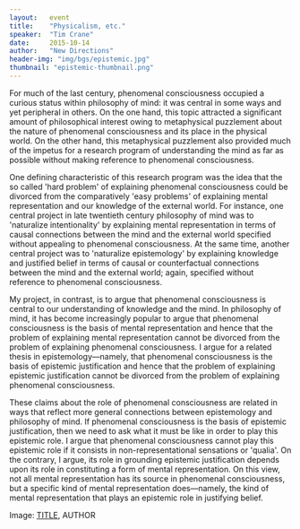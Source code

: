 ```yaml
---
layout:   event
title:    "Physicalism, etc."
speaker:  "Tim Crane" 
date:     2015-10-14
author:   "New Directions"
header-img: "img/bgs/epistemic.jpg"
thumbnail: "epistemic-thumbnail.png"
---
```


For much of the last century, phenomenal consciousness occupied a curious status within philosophy of mind: it was central in some ways and yet peripheral in others. On the one hand, this topic attracted a significant amount of philosophical interest owing to metaphysical puzzlement about the nature of phenomenal consciousness and its place in the physical world. On the other hand, this metaphysical puzzlement also provided much of the impetus for a research program of understanding the mind as far as possible without making reference to phenomenal consciousness.

One defining characteristic of this research program was the idea that the so called 'hard problem' of explaining phenomenal consciousness could be divorced from the comparatively 'easy problems' of explaining mental representation and our knowledge of the external world. For instance, one central project in late twentieth century philosophy of mind was to 'naturalize intentionality' by explaining mental representation in terms of causal connections between the mind and the external world specified without appealing to phenomenal consciousness. At the same time, another central project was to 'naturalize epistemology' by explaining knowledge and justified belief in terms of causal or counterfactual connections between the mind and the external world; again, specified without reference to phenomenal consciousness.

My project, in contrast, is to argue that phenomenal consciousness is central to our understanding of knowledge and the mind. In philosophy of mind, it has become increasingly popular to argue that phenomenal consciousness is the basis of mental representation and hence that the problem of explaining mental representation cannot be divorced from the problem of explaining phenomenal consciousness. I argue for a related thesis in epistemology—namely, that phenomenal consciousness is the basis of epistemic justification and hence that the problem of explaining epistemic justification cannot be divorced from the problem of explaining phenomenal consciousness.

These claims about the role of phenomenal consciousness are related in ways that reflect more general connections between epistemology and philosophy of mind. If phenomenal consciousness is the basis of epistemic justification, then we need to ask what it must be like in order to play this epistemic role. I argue that phenomenal consciousness cannot play this epistemic role if it consists in non-representational sensations or 'qualia'. On the contrary, I argue, its role in grounding epistemic justification depends upon its role in constituting a form of mental representation. On this view, not all mental representation has its source in phenomenal consciousness, but a specific kind of mental representation does—namely, the kind of mental representation that plays an epistemic role in justifying belief.

<span class="caption text-muted">Image: 
<a href="..." target="_blank">TITLE</a>, 
AUTHOR</span>
